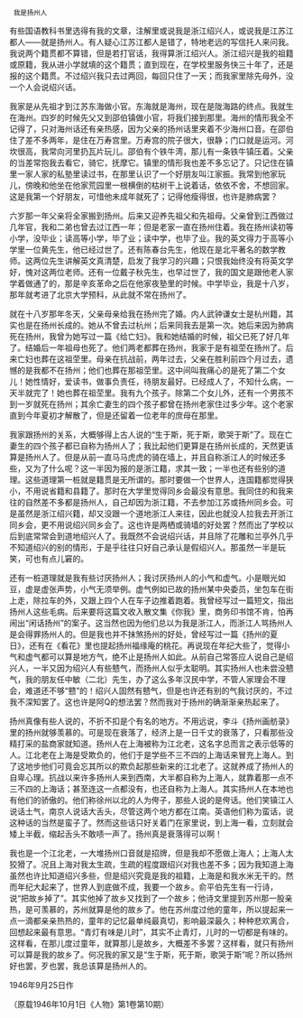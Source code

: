      我是扬州人 

   有些国语教科书里选得有我的文章，注解里或说我是浙江绍兴人，或说我是江苏江都人——就是扬州人。有人疑心江苏江都人是错了，特地老远的写信托人来问我。我说两个籍贯都不算错，但是若打官话，我得算浙江绍兴人。浙江绍兴是我的祖籍或原籍，我从进小学就填的这个籍贯；直到现在，在学校里服务快三十年了，还是报的这个籍贯。不过绍兴我只去过两回，每回只住了一天；而我家里除先母外，没一个人会说绍兴话。 

   我家是从先祖才到江苏东海做小官。东海就是海州，现在是陇海路的终点。我就生在海州。四岁的时候先父又到邵伯镇做小官，将我们接到那里。海州的情形我全不记得了，只对海州话还有亲热感，因为父亲的扬州话里夹着不少海州口音。在邵伯住了差不多两年，是住在万寿宫里。万寿宫的院子很大，很静；门口就是运河。河坎很高，我常向河里扔瓦片玩儿。邵伯有个铁牛湾，那儿有一条铁牛镇压着。父亲的当差常抱我去看它，骑它，抚摩它。镇里的情形我也差不多忘记了。只记住在镇里一家人家的私塾里读过书，在那里认识了一个好朋友叫江家振。我常到他家玩儿，傍晚和他坐在他家荒园里一根横倒的枯树干上说着话，依依不舍，不想回家。这是我第一个好朋友，可惜他未成年就死了；记得他瘦得很，也许是肺病罢？ 

   六岁那一年父亲将全家搬到扬州。后来又迎养先祖父和先祖母。父亲曾到江西做过几年官，我和二弟也曾去过江西一年；但是老家一直在扬州住着。我在扬州读初等小学，没毕业；读高等小学，毕了业；读中学，也毕了业。我的英文得力于高等小学里一位黄先生，他已经过世了。还有陈春台先生，他现在是北平著名的数学教师。这两位先生讲解英文真清楚，启发了我学习的兴趣；只恨我始终没有将英文学好，愧对这两位老师。还有一位戴子秋先生，也早过世了，我的国文是跟他老人家学着做通了的，那是辛亥革命之后在他家夜塾里的时候。中学毕业，我是十八岁，那年就考进了北京大学预科，从此就不常在扬州了。 

   就在十八岁那年冬天，父亲母亲给我在扬州完了婚。内人武钟谦女士是杭州籍，其实也是在扬州长成的。她从不曾去过杭州；后来同我去是第一次。她后来因为肺病死在扬州，我曾为她写过一篇《给亡妇》。我和她结婚的时候，祖父已死了好几年了。结婚后一年祖母也死了。他们两老都葬在扬州，我家于是有祖茔在扬州了。后来亡妇也葬在这祖茔里。母亲在抗战前，两年过去，父亲在胜利前四个月过去，遗憾的是我都不在扬州；他们也葬在那祖茔里。这中间叫我痛心的是死了第二个女儿！她性情好，爱读书，做事负责任，待朋友最好。已经成人了，不知什么病，一天半就完了！她也葬在祖茔里。我有九个孩子。除第二个女儿外，还有一个男孩不到一岁就死在扬州；其余亡妻生的四个孩子都曾在扬州老家住过多少年。这个老家直到今年夏初才解散了，但是还留着一位老年的庶母在那里。 

   我家跟扬州的关系，大概够得上古人说的“生于斯，死于斯，歌哭于斯”了。现在亡妻生的四个孩子都已自称为扬州人了；我比起他们更算是在扬州长成的，天然更该算是扬州人了。但是从前一直马马虎虎的骑在墙上，并且自称浙江人的时候还多些，又为了什么呢？这一半因为报的是浙江籍，求其一致；一半也还有些别的道理。这些道理第一桩就是籍贯是无所谓的。那时要做一个世界人，连国籍都觉得狭小，不用说省籍和县籍了。那时在大学里觉得同乡会最没有意思。我同住的和我来往的自然差不多都是扬州人，自己却因为浙江籍，不去参加江苏或扬州同乡会。可是虽然是浙江绍兴籍，却又没跟一个道地浙江人来往，因此也就没人拉我去开浙江同乡会，更不用说绍兴同乡会了。这也许是两栖或骑墙的好处罢？然而出了学校以后到底常常会到道地绍兴人了。我既然不会说绍兴话，并且除了花雕和兰亭外几乎不知道绍兴的别的情形，于是乎往往只好自己承认是假绍兴人。那虽然一半是玩笑，可也有点儿窘的。 

   还有一桩道理就是我有些讨厌扬州人；我讨厌扬州人的小气和虚气。小是眼光如豆，虚是虚张声势，小气无须举例。虚气例如已故的扬州某中央委员，坐包车在街上走，除拉车的外，又跟上四个人在车子边推着跑着。我曾经写过一篇短文，指出扬州人这些毛病。后来要将这篇文收入散文集《你我》里，商务印书馆不肯，怕再闹出“闲话扬州”的案子。这当然也因为他们总以为我是浙江人，而浙江人骂扬州人是会得罪扬州人的。但是我也并不抹煞扬州的好处，曾经写过一篇《扬州的夏日》，还有在《看花》里也提起扬州福缘庵的桃花。再说现在年纪大些了，觉得小气和虚气都可以算是地方气，绝不止是扬州人如此。从前自己常答应人说自己是绍兴人，一半又因为绍兴人有些戆气，而扬州人似乎太聪明。其实扬州人也未尝没戆气，我的朋友任中敏（二北）先生，办了这么多年汉民中学，不管人家理会不理会，难道还不够“戆”的！绍兴人固然有戆气，但是也许还有别的气我讨厌的，不过我不深知罢了。这也许是阿Q的想法罢？然而我对于扬州的确渐渐亲热起来了。 

   扬州真像有些人说的，不折不扣是个有名的地方。不用远说，李斗《扬州画舫录》里的扬州就够羡慕的。可是现在衰落了，经济上是一日千丈的衰落了，只看那些没精打采的盐商家就知道。扬州人在上海被称为江北老，这名字总而言之表示低等的人。江北老在上海是受欺负的，他们于是学些不三不四的上海话来冒充上海人。到了这地步他们可竟会忘其所以的欺负起那些新来的江北老了。这就养成了扬州人的自卑心理。抗战以来许多扬州人来到西南，大半都自称为上海人，就靠着那一点不三不四的上海话；甚至连这一点都没有，也还自称为上海人。其实扬州人在本地也有他们的骄傲的。他们称徐州以北的人为侉子，那些人说的是侉话。他们笑镇江人说话土气，南京人说话大舌头，尽管这两个地方都在江南。英语他们称为蛮话，说这种话的当然是蛮子了。然而这些话只好关着门在家里说，到上海一看，立刻就会矮上半截，缩起舌头不敢啧一声了。扬州真是衰落得可以啊！ 

   我也是一个江北老，一大堆扬州口音就是招牌，但是我却不愿做上海人；上海人太狡猾了。况且上海对我太生疏，生疏的程度跟绍兴对我也差不多；因为我知道上海虽然也许比知道绍兴多些，但是绍兴究竟是我的祖籍，上海是和我水米无干的。然而年纪大起来了，世界人到底做不成，我要一个故乡。俞平伯先生有一行诗，说“把故乡掉了”。其实他掉了故乡又找到了一个故乡；他诗文里提到苏州那一股亲热，是可羡慕的，苏州就算是他的故乡了。他在苏州度过他的童年，所以提起来一点一滴都亲亲热热的，童年的记忆最单纯最真切，影响最深最久；种种悲欢离合，回想起来最有意思。“青灯有味是儿时”，其实不止青灯，儿时的一切都是有味的。这样看，在那儿度过童年，就算那儿是故乡，大概差不多罢？这样看，就只有扬州可以算是我的故乡了。何况我的家又是“生于斯，死于斯，歌哭于斯”呢？所以扬州好也罢，歹也罢，我总该算是扬州人的。 

   1946年9月25日作 

   （原载1946年10月1日《人物》第1卷第10期） 

